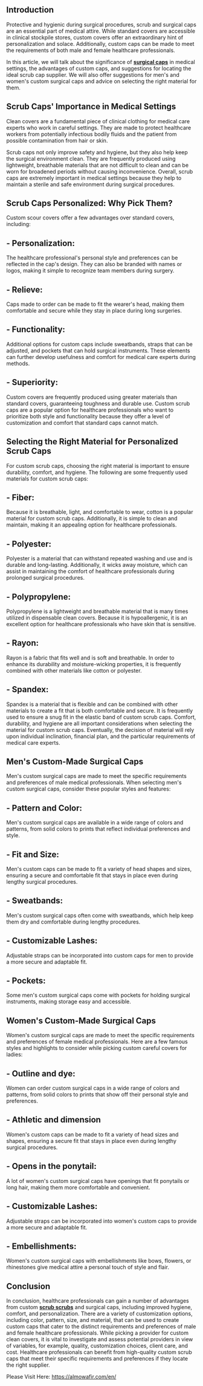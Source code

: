 <h2><strong>Introduction</strong></h2>
<p>Protective and hygienic during surgical procedures, scrub and surgical caps are an essential part of medical attire. While standard covers are accessible in clinical stockpile stores, custom covers offer an extraordinary hint of personalization and solace. Additionally, custom caps can be made to meet the requirements of both male and female healthcare professionals.</p>
<p>In this article, we will talk about the significance of <strong><a href="https://www.blueskyscrubs.com/women/scrub-hats/">surgical caps</a></strong> in medical settings, the advantages of custom caps, and suggestions for locating the ideal scrub cap supplier. We will also offer suggestions for men's and women's custom surgical caps and advice on selecting the right material for them.</p>
<h2><strong>Scrub Caps' Importance in Medical Settings</strong></h2>
<p>Clean covers are a fundamental piece of clinical clothing for medical care experts who work in careful settings. They are made to protect healthcare workers from potentially infectious bodily fluids and the patient from possible contamination from hair or skin.</p>
<p>Scrub caps not only improve safety and hygiene, but they also help keep the surgical environment clean. They are frequently produced using lightweight, breathable materials that are not difficult to clean and can be worn for broadened periods without causing inconvenience. Overall, scrub caps are extremely important in medical settings because they help to maintain a sterile and safe environment during surgical procedures.</p>
<h2><strong>Scrub Caps Personalized: Why Pick Them?</strong></h2>
<p>Custom scour covers offer a few advantages over standard covers, including:</p>
<h2><strong>- Personalization:</strong></h2>
<p>The healthcare professional's personal style and preferences can be reflected in the cap's design. They can also be branded with names or logos, making it simple to recognize team members during surgery.</p>
<h2><strong>- Relieve:</strong></h2>
<p>Caps made to order can be made to fit the wearer's head, making them comfortable and secure while they stay in place during long surgeries.</p>
<h2><strong>-&nbsp;Functionality:</strong></h2>
<p>Additional options for custom caps include sweatbands, straps that can be adjusted, and pockets that can hold surgical instruments. These elements can further develop usefulness and comfort for medical care experts during methods.</p>
<h2><strong>-&nbsp;Superiority:</strong></h2>
<p>Custom covers are frequently produced using greater materials than standard covers, guaranteeing toughness and durable use. Custom scrub caps are a popular option for healthcare professionals who want to prioritize both style and functionality because they offer a level of customization and comfort that standard caps cannot match.</p>
<h2><strong>Selecting the Right Material for Personalized Scrub Caps</strong></h2>
<p>For custom scrub caps, choosing the right material is important to ensure durability, comfort, and hygiene. The following are some frequently used materials for custom scrub caps:</p>
<h2><strong>-&nbsp;Fiber:</strong></h2>
<p>Because it is breathable, light, and comfortable to wear, cotton is a popular material for custom scrub caps. Additionally, it is simple to clean and maintain, making it an appealing option for healthcare professionals.</p>
<h2><strong>-&nbsp;Polyester:</strong></h2>
<p>Polyester is a material that can withstand repeated washing and use and is durable and long-lasting. Additionally, it wicks away moisture, which can assist in maintaining the comfort of healthcare professionals during prolonged surgical procedures.</p>
<h2><strong>-&nbsp;Polypropylene:</strong></h2>
<p>Polypropylene is a lightweight and breathable material that is many times utilized in dispensable clean covers. Because it is hypoallergenic, it is an excellent option for healthcare professionals who have skin that is sensitive.</p>
<h2><strong>-&nbsp;Rayon:</strong></h2>
<p>Rayon is a fabric that fits well and is soft and breathable. In order to enhance its durability and moisture-wicking properties, it is frequently combined with other materials like cotton or polyester.</p>
<h2><strong>-&nbsp;Spandex:</strong></h2>
<p>Spandex is a material that is flexible and can be combined with other materials to create a fit that is both comfortable and secure. It is frequently used to ensure a snug fit in the elastic band of custom scrub caps. Comfort, durability, and hygiene are all important considerations when selecting the material for custom scrub caps. Eventually, the decision of material will rely upon individual inclination, financial plan, and the particular requirements of medical care experts.</p>
<h2><strong>Men's Custom-Made Surgical Caps</strong></h2>
<p>Men's custom surgical caps are made to meet the specific requirements and preferences of male medical professionals. When selecting men's custom surgical caps, consider these popular styles and features:</p>
<h2><strong>-&nbsp;Pattern and Color:</strong></h2>
<p>Men's custom surgical caps are available in a wide range of colors and patterns, from solid colors to prints that reflect individual preferences and style.</p>
<h2><strong>-&nbsp;Fit and Size:</strong></h2>
<p>Men's custom caps can be made to fit a variety of head shapes and sizes, ensuring a secure and comfortable fit that stays in place even during lengthy surgical procedures.</p>
<h2><strong>-&nbsp;Sweatbands:</strong></h2>
<p>Men's custom surgical caps often come with sweatbands, which help keep them dry and comfortable during lengthy procedures.</p>
<h2><strong>-&nbsp;Customizable Lashes:</strong></h2>
<p>Adjustable straps can be incorporated into custom caps for men to provide a more secure and adaptable fit.</p>
<h2><strong>-&nbsp;Pockets:</strong></h2>
<p>Some men's custom surgical caps come with pockets for holding surgical instruments, making storage easy and accessible.</p>
<h2><strong>Women's Custom-Made Surgical Caps</strong></h2>
<p>Women's custom surgical caps are made to meet the specific requirements and preferences of female medical professionals. Here are a few famous styles and highlights to consider while picking custom careful covers for ladies:</p>
<h2><strong>-&nbsp;Outline and dye:</strong></h2>
<p>Women can order custom surgical caps in a wide range of colors and patterns, from solid colors to prints that show off their personal style and preferences.</p>
<h2><strong>-&nbsp;Athletic and dimension</strong></h2>
<p>Women's custom caps can be made to fit a variety of head sizes and shapes, ensuring a secure fit that stays in place even during lengthy surgical procedures.</p>
<h2><strong>-&nbsp;Opens in the ponytail:</strong></h2>
<p>A lot of women's custom surgical caps have openings that fit ponytails or long hair, making them more comfortable and convenient.</p>
<h2><strong>-&nbsp;Customizable Lashes:</strong></h2>
<p>Adjustable straps can be incorporated into women's custom caps to provide a more secure and adaptable fit.</p>
<h2><strong>-&nbsp;Embellishments:</strong></h2>
<p>Women's custom surgical caps with embellishments like bows, flowers, or rhinestones give medical attire a personal touch of style and flair.</p>
<h2><strong>Conclusion</strong></h2>
<p>In conclusion, healthcare professionals can gain a number of advantages from custom <strong><a href="https://www.blueskyscrubs.com/">scrub scrubs</a></strong> and surgical caps, including improved hygiene, comfort, and personalization. There are a variety of customization options, including color, pattern, size, and material, that can be used to create custom caps that cater to the distinct requirements and preferences of male and female healthcare professionals. While picking a provider for custom clean covers, it is vital to investigate and assess potential providers in view of variables, for example, quality, customization choices, client care, and cost. Healthcare professionals can benefit from high-quality custom scrub caps that meet their specific requirements and preferences if they locate the right supplier.</p>
<p>Please Visit Here: <a href="https://almowafir.com/en/">https://almowafir.com/en/</a></p>

